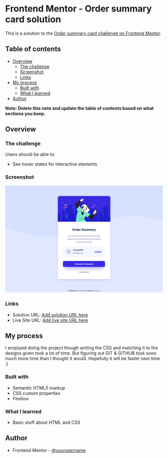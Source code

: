 # Frontend Mentor - Order summary card solution

This is a solution to the [Order summary card challenge on Frontend Mentor](https://www.frontendmentor.io/challenges/order-summary-component-QlPmajDUj).

## Table of contents

- [Overview](#overview)
  - [The challenge](#the-challenge)
  - [Screenshot](#screenshot)
  - [Links](#links)
- [My process](#my-process)
  - [Built with](#built-with)
  - [What I learned](#what-i-learned)
- [Author](#author)

**Note: Delete this note and update the table of contents based on what sections you keep.**

## Overview

### The challenge

Users should be able to:
- See hover states for interactive elements

### Screenshot

![](Images/solution-screenshot.png)


### Links

- Solution URL: [Add solution URL here](https://your-solution-url.com)
- Live Site URL: [Add live site URL here](https://your-live-site-url.com)

## My process

I enojoyed doing the project though writing the CSS and matching it to the designs given took a lot of time. 
But figuring out GIT & GITHUB took sooo much more time than I thought it would. Hopefully it will be faster next time :) 

### Built with

- Semantic HTML5 markup
- CSS custom properties
- Flexbox 

### What I learned

- Basic stuff about HTML and CSS 

## Author

- Frontend Mentor - [@yourusername](https://www.frontendmentor.io/profile/yourusername)
